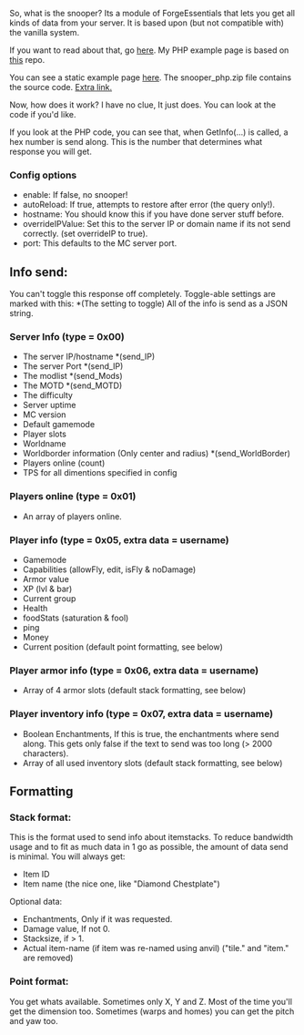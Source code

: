 So, what is the snooper? Its a module of ForgeEssentials that lets you get all kinds of data from your server.
It is based upon (but not compatible with) the vanilla system.

If you want to read about that, go [here](http://dinnerbone.com/blog/2011/10/14/minecraft-19-has-rcon-and-query/).
My PHP example page is based on [this](https://github.com/xPaw/PHP-Minecraft-Query) repo.

You can see a static example page [here](http://driesgames.game-server.cc/snooper/static/).
The snooper_php.zip file contains the source code. [Extra link.](http://driesgames.game-server.cc/snooper)

Now, how does it work? I have no clue, It just does. You can look at the code if you'd like.

If you look at the PHP code, you can see that, when GetInfo(...) is called, a hex number is send along. This is the number that determines what response you will get.

### Config options
* enable: If false, no snooper!
* autoReload: If true, attempts to restore after error (the query only!).
* hostname: You should know this if you have done server stuff before.
* overrideIPValue: Set this to the server IP or domain name if its not send correctly. (set overrideIP to true).
* port: This defaults to the MC server port.

## Info send:
You can't toggle this response off completely.
Toggle-able settings are marked with this: *(The setting to toggle)
All of the info is send as a JSON string.

### Server Info (type = 0x00)
* The server IP/hostname *(send_IP)
* The server Port *(send_IP)
* The modlist *(send_Mods)
* The MOTD *(send_MOTD)
* The difficulty
* Server uptime
* MC version
* Default gamemode
* Player slots
* Worldname
* Worldborder information (Only center and radius) *(send_WorldBorder)
* Players online (count)
* TPS for all dimentions specified in config

### Players online (type = 0x01)
* An array of players online.

### Player info (type = 0x05, extra data = username)
* Gamemode
* Capabilities (allowFly, edit, isFly & noDamage)
* Armor value
* XP (lvl & bar)
* Current group
* Health
* foodStats (saturation & fool)
* ping
* Money
* Current position (default point formatting, see below)

### Player armor info (type = 0x06, extra data = username)
* Array of 4 armor slots (default stack formatting, see below)

### Player inventory info (type = 0x07, extra data = username)
* Boolean Enchantments, If this is true, the enchantments where send along. This gets only false if the text to send was too long (> 2000 characters).
* Array of all used inventory slots (default stack formatting, see below)

## Formatting
### Stack format:
This is the format used to send info about itemstacks. To reduce bandwidth usage and to fit as much data in 1 go as possible, the amount of data send is minimal. You will always get:
* Item ID
* Item name (the nice one, like "Diamond Chestplate")

Optional data:
* Enchantments, Only if it was requested.
* Damage value, If not 0.
* Stacksize, if > 1.
* Actual item-name (if item was re-named using anvil) ("tile." and "item." are removed)

### Point format:
You get whats available.
Sometimes only X, Y and Z.
Most of the time you'll get the dimension too.
Sometimes (warps and homes) you can get the pitch and yaw too.